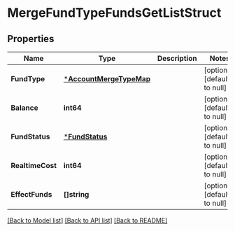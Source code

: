 # MergeFundTypeFundsGetListStruct

## Properties
Name | Type | Description | Notes
------------ | ------------- | ------------- | -------------
**FundType** | [***AccountMergeTypeMap**](AccountMergeTypeMap.md) |  | [optional] [default to null]
**Balance** | **int64** |  | [optional] [default to null]
**FundStatus** | [***FundStatus**](FundStatus.md) |  | [optional] [default to null]
**RealtimeCost** | **int64** |  | [optional] [default to null]
**EffectFunds** | **[]string** |  | [optional] [default to null]

[[Back to Model list]](../README.md#documentation-for-models) [[Back to API list]](../README.md#documentation-for-api-endpoints) [[Back to README]](../README.md)


